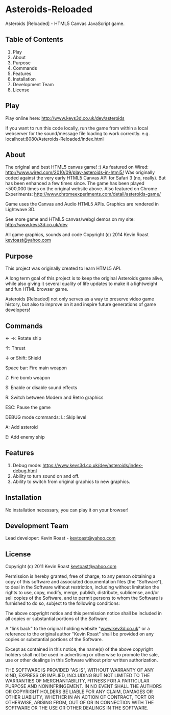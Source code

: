 Asteroids-Reloaded
==================

Asteroids [Reloaded] - HTML5 Canvas JavaScript game.

## Table of Contents
1. Play
2. About
3. Purpose
4. Commands
5. Features
6. Installation
7. Development Team
8. License


## Play
Play online here: http://www.kevs3d.co.uk/dev/asteroids

If you want to run this code locally, run the game from within a local webserver for the sound/message file loading to work correctly.
e.g. localhost:8080/Asteroids-Reloaded/index.html


## About
The original and best HTML5 canvas game! :) As featured on Wired: http://www.wired.com/2010/09/play-asteroids-in-html5/
Was originally coded against the very early HTML5 Canvas API for Safari 3 (no, really). But has been enhanced a few times since. The game has been played ~500,000 times on the original website above. Also featured on Chrome Experiments: http://www.chromeexperiments.com/detail/asteroids-game/

Game uses the Canvas and Audio HTML5 APIs. Graphics are rendered in Lightwave 3D.

See more game and HTML5 canvas/webgl demos on my site: http://www.kevs3d.co.uk/dev

All game graphics, sounds and code Copyright (c) 2014 Kevin Roast kevtoast@yahoo.com


## Purpose
This project was originally created to learn HTML5 API.

A long term goal of this project is to keep the original Asteroids game alive, while also giving it several quality of life updates to make it a lightweight and fun HTML browser game.

Asteroids [Reloaded] not only serves as a way to preserve video game history, but also to improve on it and inspire future generations of game developers!


## Commands
← →: Rotate ship

↑: Thrust

↓ or Shift: Shield

Space bar: Fire main weapon

Z: Fire bomb weapon

S: Enable or disable sound effects

R: Switch between Modern and Retro graphics

ESC: Pause the game

DEBUG mode commands:
L: Skip level

A: Add asteroid

E: Add enemy ship

## Features
1. Debug mode: https://www.kevs3d.co.uk/dev/asteroids/index-debug.html
2. Ability to turn sound on and off.
3. Ability to switch from original graphics to new graphics.


## Installation
No installation necessary, you can play it on your browser!


## Development Team
Lead developer: Kevin Roast - kevtoast@yahoo.com


## License
Copyright (c) 2011 Kevin Roast kevtoast@yahoo.com

Permission is hereby granted, free of charge, to any person obtaining a copy
of this software and associated documentation files (the "Software"), to deal
in the Software without restriction, including without limitation the rights
to use, copy, modify, merge, publish, distribute, sublicense, and/or sell
copies of the Software, and to permit persons to whom the Software is
furnished to do so, subject to the following conditions:

The above copyright notice and this permission notice shall be included in
all copies or substantial portions of the Software.

A "link back" to the original holding website "www.kev3d.co.uk" or a reference
to the original author "Kevin Roast" shall be provided on any copies or
substantial portions of the Software.

Except as contained in this notice, the name(s) of the above copyright holders 
shall not be used in advertising or otherwise to promote the sale, use or other
dealings in this Software without prior written authorization.

THE SOFTWARE IS PROVIDED "AS IS", WITHOUT WARRANTY OF ANY KIND, EXPRESS OR
IMPLIED, INCLUDING BUT NOT LIMITED TO THE WARRANTIES OF MERCHANTABILITY,
FITNESS FOR A PARTICULAR PURPOSE AND NONINFRINGEMENT. IN NO EVENT SHALL THE
AUTHORS OR COPYRIGHT HOLDERS BE LIABLE FOR ANY CLAIM, DAMAGES OR OTHER
LIABILITY, WHETHER IN AN ACTION OF CONTRACT, TORT OR OTHERWISE, ARISING FROM,
OUT OF OR IN CONNECTION WITH THE SOFTWARE OR THE USE OR OTHER DEALINGS IN
THE SOFTWARE.
